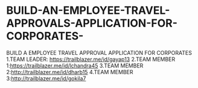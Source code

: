 # BUILD-AN-EMPLOYEE-TRAVEL-APPROVALS-APPLICATION-FOR-CORPORATES-
BUILD A EMPLOYEE TRAVEL APPROVAL APPLICATION FOR CORPORATES 
1.TEAM LEADER:
https://trailblazer.me/id/gayap13
2.TEAM MEMBER 1:https://trailblazer.me/id/lchandra45
3.TEAM MEMBER 2:http://trailblazer.me/id/dharb15
4.TEAM MEMBER 3:http://trailblazer.me/id/gokila7
